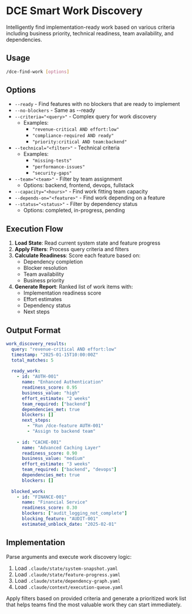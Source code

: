 # DCE Smart Work Discovery

Intelligently find implementation-ready work based on various criteria including business priority, technical readiness, team availability, and dependencies.

## Usage

```bash
/dce-find-work [options]
```

## Options

- `--ready` - Find features with no blockers that are ready to implement
- `--no-blockers` - Same as --ready
- `--criteria="<query>"` - Complex query for work discovery
  - Examples:
    - `"revenue-critical AND effort:low"`
    - `"compliance-required AND ready"`
    - `"priority:critical AND team:backend"`
- `--technical="<filter>"` - Technical criteria
  - Examples:
    - `"missing-tests"`
    - `"performance-issues"`
    - `"security-gaps"`
- `--team="<team>"` - Filter by team assignment
  - Options: backend, frontend, devops, fullstack
- `--capacity="<hours>"` - Find work fitting team capacity
- `--depends-on="<feature>"` - Find work depending on a feature
- `--status="<status>"` - Filter by dependency status
  - Options: completed, in-progress, pending

## Execution Flow

1. **Load State**: Read current system state and feature progress
2. **Apply Filters**: Process query criteria and filters
3. **Calculate Readiness**: Score each feature based on:
   - Dependency completion
   - Blocker resolution
   - Team availability
   - Business priority
4. **Generate Report**: Ranked list of work items with:
   - Implementation readiness score
   - Effort estimates
   - Dependency status
   - Next steps

## Output Format

```yaml
work_discovery_results:
  query: "revenue-critical AND effort:low"
  timestamp: "2025-01-15T10:00:00Z"
  total_matches: 5
  
  ready_work:
    - id: "AUTH-001"
      name: "Enhanced Authentication"
      readiness_score: 0.95
      business_value: "high"
      effort_estimate: "2 weeks"
      team_required: ["backend"]
      dependencies_met: true
      blockers: []
      next_steps:
        - "Run /dce-feature AUTH-001"
        - "Assign to backend team"
      
    - id: "CACHE-001"
      name: "Advanced Caching Layer"
      readiness_score: 0.90
      business_value: "medium"
      effort_estimate: "3 weeks"
      team_required: ["backend", "devops"]
      dependencies_met: true
      blockers: []
      
  blocked_work:
    - id: "FINANCE-001"
      name: "Financial Service"
      readiness_score: 0.30
      blockers: ["audit_logging_not_complete"]
      blocking_feature: "AUDIT-001"
      estimated_unblock_date: "2025-02-01"
```

## Implementation

Parse arguments and execute work discovery logic:

1. Load `.claude/state/system-snapshot.yaml`
2. Load `.claude/state/feature-progress.yaml`
3. Load `.claude/state/dependency-graph.yaml`
4. Load `.claude/context/execution-queue.yaml`

Apply filters based on provided criteria and generate a prioritized work list that helps teams find the most valuable work they can start immediately.